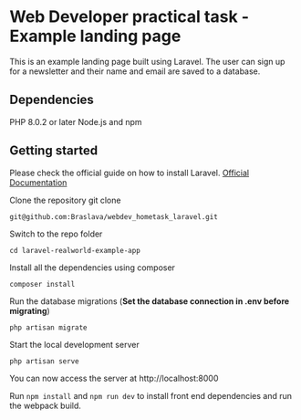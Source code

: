 # Web Developer practical task - Example landing page 

This is an example landing page built using Laravel. The user can sign up for a newsletter and their name and email are saved to a database. 

## Dependencies 

PHP 8.0.2 or later
Node.js and npm 


## Getting started 

Please check the official guide on how to install Laravel. [Official Documentation](https://laravel.com/docs/9.x)

Clone the repository
git clone 

`git@github.com:Braslava/webdev_hometask_laravel.git`

Switch to the repo folder 

`cd laravel-realworld-example-app`

Install all the dependencies using composer 

`composer install`

Run the database migrations (**Set the database connection in .env before migrating**)

`php artisan migrate`

Start the local development server 

`php artisan serve`

You can now access the server at http://localhost:8000

Run `npm install` and `npm run dev` to install front end dependencies and run the webpack build.



